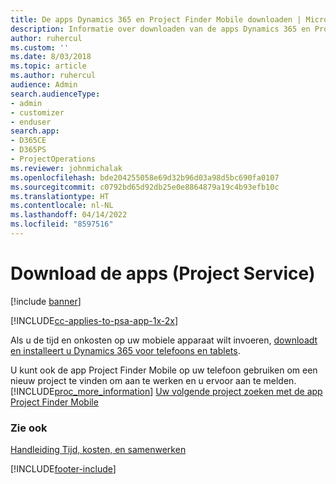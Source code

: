 ```yaml
---
title: De apps Dynamics 365 en Project Finder Mobile downloaden | Microsoft Docs
description: Informatie over downloaden van de apps Dynamics 365 en Project Finder Mobile
author: ruhercul
ms.custom: ''
ms.date: 8/03/2018
ms.topic: article
ms.author: ruhercul
audience: Admin
search.audienceType:
- admin
- customizer
- enduser
search.app:
- D365CE
- D365PS
- ProjectOperations
ms.reviewer: johnmichalak
ms.openlocfilehash: bde204255058e69d32b96d03a98d5bc690fa0107
ms.sourcegitcommit: c0792bd65d92db25e0e8864879a19c4b93efb10c
ms.translationtype: HT
ms.contentlocale: nl-NL
ms.lasthandoff: 04/14/2022
ms.locfileid: "8597516"
---
```

# <a name="get-the-apps-project-service"></a>Download de apps (Project Service)

[!include [banner](../includes/psa-now-project-operations.md)]

[!INCLUDE[cc-applies-to-psa-app-1x-2x](../includes/cc-applies-to-psa-app-1x-2x.md)]

Als u de tijd en onkosten op uw mobiele apparaat wilt invoeren, [downloadt en installeert u Dynamics 365 voor telefoons en tablets](/dynamics365/mobile-app/dynamics-365-phones-tablets-users-guide).  
  
 U kunt ook de app Project Finder Mobile op uw telefoon gebruiken om een nieuw project te vinden om aan te werken en u ervoor aan te melden. [!INCLUDE[proc_more_information](../includes/proc-more-information.md)] [Uw volgende project zoeken met de app Project Finder Mobile](../psa/find-next-project-finder-mobile-app.md) 
  
### <a name="see-also"></a>Zie ook  
 [Handleiding Tijd, kosten, en samenwerken](../psa/time-expense-collaboration-guide.md)


[!INCLUDE[footer-include](../includes/footer-banner.md)]
